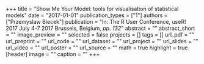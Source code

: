 +++
title = "Show Me Your Model: tools for visualisation of statistical models"
date = "2017-01-01"
publication_types = ["1"]
authors = ["Przemyslaw Biecek"]
publication = "In: The R User Conference, useR! 2017 July 4-7 2017 Brussels, Belgium, _pp. 132_"
abstract = ""
abstract_short = ""
image_preview = ""
selected = false
projects = []
tags = []
url_pdf = ""
url_preprint = ""
url_code = ""
url_dataset = ""
url_project = ""
url_slides = ""
url_video = ""
url_poster = ""
url_source = ""
math = true
highlight = true
[header]
image = ""
caption = ""
+++
